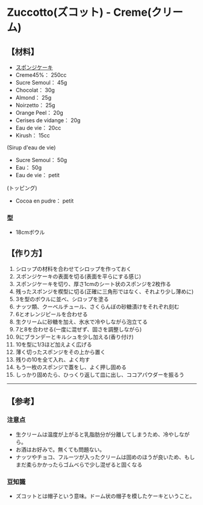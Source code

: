 # Zuccotto(ズコット) - Creme(クリーム)

## 【材料】
- [スポンジケーキ](1_Genoise.md)
- Creme45%： 250cc
- Sucre Semoul： 45g
- Chocolat： 30g
- Almond： 25g
- Noirzetto： 25g
- Orange Peel： 20g
- Cerises de vidange： 20g
- Eau de vie： 20cc
- Kirush： 15cc

(Sirup d'eau de vie)
- Sucre Semoul： 50g
- Eau： 50g
- Eau de vie： petit

(トッピング)
- Cocoa en pudre： petit

### 型
- 18cmボウル

## 【作り方】
1. シロップの材料を合わせてシロップを作っておく
2. スポンジケーキの表面を切る(表面を平らにする感じ)
3. スポンジケーキを切り、厚さ1cmのシート状のスポンジを2枚作る
4. 残ったスポンジを楔型に切る(正確に三角形ではなく、それより少し薄めに)
5. 3を型のボウルに並べ、シロップを塗る
6. ナッツ類、クーベルチュール、さくらんぼの砂糖漬けをそれぞれ刻む
7. 6とオレンジピールを合わせる
8. 生クリームに砂糖を加え、氷水で冷やしながら泡立てる
9. 7と8を合わせる(一度に混ぜず、固さを調整しながら)
10. 9にブランデーとキルシュを少し加える(香り付け)
11. 10を型に1/3ほど加えよく広げる
12. 薄く切ったスポンジをその上から置く
13. 残りの10を全て入れ、よく均す
14. もう一枚のスポンジで蓋をし、よく押し固める
15. しっかり固めたら、ひっくり返して皿に出し、ココアパウダーを振るう

---

## 【参考】
### 注意点
- 生クリームは温度が上がると乳脂肪分が分離してしまうため、冷やしながら。
- お酒はお好みで。無くても問題ない。
- ナッツやチョコ、フルーツが入ったクリームは固めのほうが良いため、もしまだ柔らかかったらゴムべらで少し混ぜると固くなる
### 豆知識
- ズコットとは帽子という意味。ドーム状の帽子を模したケーキということ。